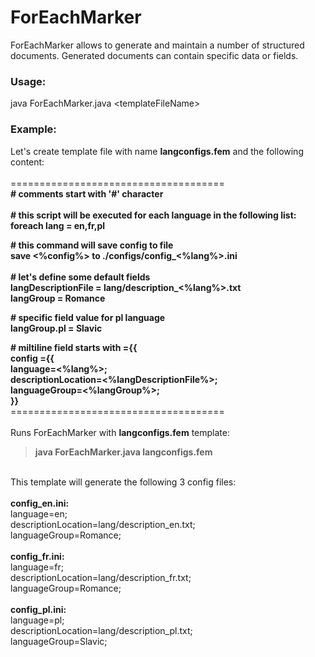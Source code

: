 # ForEachMarker
ForEachMarker allows to generate and maintain a number of structured documents. Generated documents can contain specific data or fields.<br>
### Usage:
java ForEachMarker.java \<templateFileName><br>
### Example:
Let's create template file with name <b>langconfigs.fem</b> and the following content:<br>
<br>
\=====================================<br>
<b>
\# comments start with '#' character  <br>
<br>
\# this script will be executed for each language in the following list:  <br>
foreach lang = en,fr,pl<br>

\# this command will save config to file <br>
save <%config%> to ./configs/config_<%lang%>.ini <br>
<br>
\# let's define some default fields <br>
langDescriptionFile = lang/description_<%lang%>.txt <br>
langGroup = Romance <br>

\# specific field value for pl language <br>
langGroup.pl = Slavic

\# miltiline field starts with ={{ <br>
config ={{ <br> 
language=<%lang%>; <br>
descriptionLocation=<%langDescriptionFile%>; <br>
languageGroup=<%langGroup%>; <br>
}} <br>
</b>
\=====================================<br>
<br>
Runs ForEachMarker with <b>langconfigs.fem</b> template: <br>
><b>java ForEachMarker.java langconfigs.fem</b><br>
<br>
This template will generate the following 3 config files: <br>
<br>
<b> config_en.ini: </b><br>
language=en; <br>
descriptionLocation=lang/description_en.txt; <br>
languageGroup=Romance; <br>
<br>
<b> config_fr.ini: </b> <br>
language=fr; <br>
descriptionLocation=lang/description_fr.txt; <br>
languageGroup=Romance; <br>
<br>
<b> config_pl.ini: </b> <br>
language=pl; <br>
descriptionLocation=lang/description_pl.txt; <br>
languageGroup=Slavic; <br>
<br>

